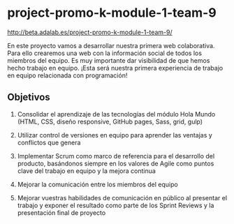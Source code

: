 # project-promo-k-module-1-team-9
http://beta.adalab.es/project-promo-k-module-1-team-9/

<p>En este proyecto vamos a desarrollar nuestra primera web colaborativa. Para ello crearemos una web con la información social de todos los miembros del equipo. Es muy importante dar visibilidad de que hemos hecho trabajo en equipo. ¡Esta será nuestra primera experiencia de trabajo en equipo relacionada con programación!</p>


## Objetivos

1. Consolidar el aprendizaje de las tecnologías del módulo Hola Mundo (HTML, CSS, diseño responsive, GitHub pages, Sass, grid, gulp)

2. Utilizar control de versiones en equipo para aprender las ventajas y conflictos que genera

3. Implementar Scrum como marco de referencia para el desarrollo del producto, basándonos siempre en los valores de Agile como puntos clave del trabajo en equipo y la mejora continua

4. Mejorar la comunicación entre los miembros del equipo

5. Mejorar vuestras habilidades de comunicación en público al presentar el trabajo y exponer el resultado como parte de los Sprint Reviews y la presentación final de proyecto
